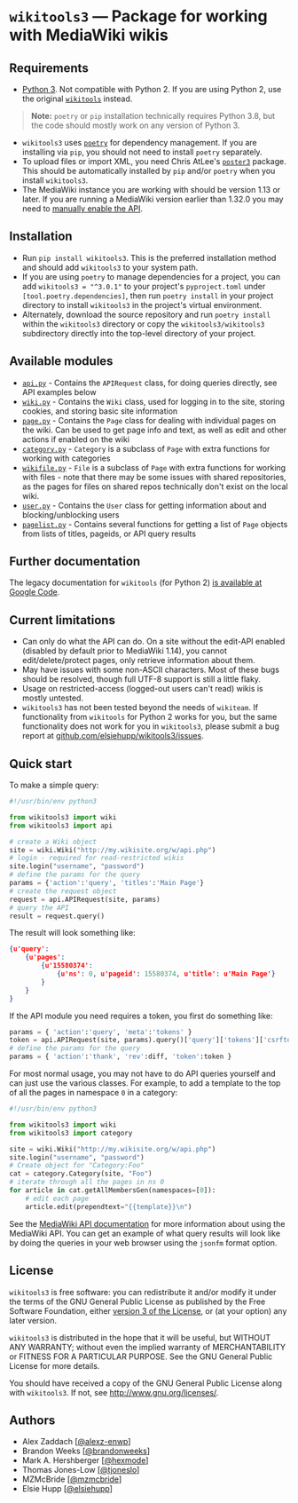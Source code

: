 # `wikitools3` — Package for working with MediaWiki wikis

## Requirements

* [Python 3](https://www.python.org/downloads/). Not compatible with Python 2. If you are using Python 2, use the original [`wikitools`](https://pypi.org/project/wikitools/) instead.

> **Note:** `poetry` or `pip` installation technically requires Python 3.8, but the code should mostly work on any version of Python 3.

* `wikitools3` uses [`poetry`](https://python-poetry.org/) for dependency management. If you are installing via `pip`, you should not need to install `poetry` separately.
* To upload files or import XML, you need Chris AtLee's [`poster3`](http://pypi.python.org/pypi/poster3) package. This should be automatically installed by `pip` and/or `poetry` when you install `wikitools3`.
* The MediaWiki instance you are working with should be version 1.13 or later. If you are running a MediaWiki version earlier than 1.32.0 you may need to [manually enable the API](https://www.mediawiki.org/wiki/Manual:$wgEnableAPI).

## Installation

* Run `pip install wikitools3`. This is the preferred installation method and should add `wikitools3` to your system path.
* If you are using `poetry` to manage dependencies for a project, you can add `wikitools3 = "^3.0.1"` to your project's `pyproject.toml` under `[tool.poetry.dependencies]`, then run `poetry install` in your project directory to install `wikitools3` in the project's virtual environment.
* Alternately, download the source repository and run `poetry install` within the `wikitools3` directory or copy the `wikitools3/wikitools3` subdirectory directly into the top-level directory of your project.

## Available modules

* [`api.py`](https://github.com/elsiehupp/wikitools3/tree/v3.0.1/wikitools3/api.py) - Contains the `APIRequest` class, for doing queries directly, see API examples below
* [`wiki.py`](https://github.com/elsiehupp/wikitools3/tree/v3.0.1/wikitools3/wiki.py) - Contains the `Wiki` class, used for logging in to the site, storing cookies, and storing basic site information
* [`page.py`](https://github.com/elsiehupp/wikitools3/tree/v3.0.1/wikitools3/page.py) - Contains the `Page` class for dealing with individual pages on the wiki. Can be used to get page info and text, as well as edit and other actions if enabled on the wiki
* [`category.py`](https://github.com/elsiehupp/wikitools3/tree/v3.0.1/wikitools3/category.py) - `Category` is a subclass of `Page` with extra functions for working with categories
* [`wikifile.py`](https://github.com/elsiehupp/wikitools3/tree/v3.0.1/wikitools3/wikifile.py) - `File` is a subclass of `Page` with extra functions for working with files - note that there may be some issues with shared repositories, as the pages for files on shared repos technically don't exist on the local wiki.
* [`user.py`](https://github.com/elsiehupp/wikitools3/tree/v3.0.1/wikitools3/user.py) - Contains the `User` class for getting information about and blocking/unblocking users
* [`pagelist.py`](https://github.com/elsiehupp/wikitools3/tree/v3.0.1/wikitools3/pagelist.py) - Contains several functions for getting a list of `Page` objects from lists of titles, pageids, or API query results

## Further documentation

The legacy documentation for `wikitools` (for Python 2) [is available at Google Code](https://code.google.com/p/python-wikitools/wiki/Documentation).

## Current limitations

* Can only do what the API can do. On a site without the edit-API enabled (disabled by default prior to MediaWiki 1.14), you cannot edit/delete/protect pages, only retrieve information about them.
* May have issues with some non-ASCII characters. Most of these bugs should be resolved, though full UTF-8 support is still a little flaky.
* Usage on restricted-access (logged-out users can't read) wikis is mostly untested.
* `wikitools3` has not been tested beyond the needs of `wikiteam`. If functionality from `wikitools` for Python 2 works for you, but the same functionality does not work for you in `wikitools3`, please submit a bug report at [github.com/elsiehupp/wikitools3/issues](https://github.com/elsiehupp/wikitools3/issues).

## Quick start

To make a simple query:

```python
#!/usr/bin/env python3

from wikitools3 import wiki
from wikitools3 import api

# create a Wiki object
site = wiki.Wiki("http://my.wikisite.org/w/api.php") 
# login - required for read-restricted wikis
site.login("username", "password")
# define the params for the query
params = {'action':'query', 'titles':'Main Page'}
# create the request object
request = api.APIRequest(site, params)
# query the API
result = request.query()
```

The result will look something like:

```json
{u'query':
    {u'pages':
        {u'15580374':
            {u'ns': 0, u'pageid': 15580374, u'title': u'Main Page'}
        }
    }
}
```

If the API module you need requires a token, you first do something like:

```python
params = { 'action':'query', 'meta':'tokens' }
token = api.APIRequest(site, params).query()['query']['tokens']['csrftoken']
# define the params for the query
params = { 'action':'thank', 'rev':diff, 'token':token }
```

For most normal usage, you may not have to do API queries yourself and can just use the various classes. For example, to add a template to the top of all the pages in namespace `0` in a category:

```python
#!/usr/bin/env python3

from wikitools3 import wiki
from wikitools3 import category

site = wiki.Wiki("http://my.wikisite.org/w/api.php") 
site.login("username", "password")
# Create object for "Category:Foo"
cat = category.Category(site, "Foo")
# iterate through all the pages in ns 0
for article in cat.getAllMembersGen(namespaces=[0]):
    # edit each page
    article.edit(prependtext="{{template}}\n")
```

See the [MediaWiki API documentation](https://www.mediawiki.org/wiki/API:Main_page) for more information about using the MediaWiki API. You can get an example of what query results will look like by doing the queries in your web browser using the `jsonfm` format option.

## License

`wikitools3` is free software: you can redistribute it and/or modify it under the terms of the GNU General Public License as published by the Free Software Foundation, either [version 3 of the License](https://www.gnu.org/licenses/gpl-3.0.en.html), or (at your option) any later version.

`wikitools3` is distributed in the hope that it will be useful, but WITHOUT ANY WARRANTY; without even the implied warranty of MERCHANTABILITY or FITNESS FOR A PARTICULAR PURPOSE. See the GNU General Public License for more details.

You should have received a copy of the GNU General Public License along with `wikitools3`. If not, see <http://www.gnu.org/licenses/>.

## Authors

* Alex Zaddach [[@alexz-enwp](https://github.com/alexz-enwp)]
* Brandon Weeks [[@brandonweeks](https://github.com/brandonweeks)]
* Mark A. Hershberger [[@hexmode](https://github.com/hexmode)]
* Thomas Jones-Low [[@tjoneslo](https://github.com/tjoneslo)]
* MZMcBride [[@mzmcbride](https://github.com/mzmcbride)]
* Elsie Hupp [[@elsiehupp](https://github.com/elsiehupp)]
